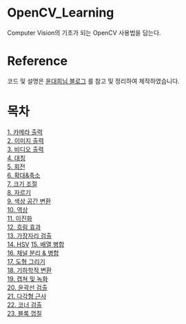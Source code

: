 # OpenCV_Learning
Computer Vision의 기초가 되는 OpenCV 사용법을 담는다.

# Reference
코드 및 설명은 [윤대희님 블로그](https://076923.github.io/posts/#Python-OpenCV)
를 참고 및 정리하여 제작하였습니다.

# 목차
[1. 카메라 출력](https://github.com/CV-JaeHa/OpenCV_Learning/blob/main/1.%20%EC%B9%B4%EB%A9%94%EB%9D%BC%20%EC%B6%9C%EB%A0%A5.py)  
[2. 이미지 출력](https://github.com/CV-JaeHa/OpenCV_Learning/blob/main/2.%20%EC%9D%B4%EB%AF%B8%EC%A7%80%20%EC%B6%9C%EB%A0%A5.py)  
[3. 비디오 출력](https://github.com/CV-JaeHa/OpenCV_Learning/blob/main/3.%20%EB%B9%84%EB%94%94%EC%98%A4%20%EC%B6%9C%EB%A0%A5.py)  
[4. 대칭](https://github.com/CV-JaeHa/OpenCV_Learning/blob/main/4.%20%EB%8C%80%EC%B9%AD.py)  
[5. 회전](https://github.com/CV-JaeHa/OpenCV_Learning/blob/main/5.%20%ED%9A%8C%EC%A0%84.py)  
[6. 확대&축소](https://github.com/CV-JaeHa/OpenCV_Learning/blob/main/6.%20%ED%99%95%EB%8C%80%26%EC%B6%95%EC%86%8C.py)  
[7. 크기 조절](https://github.com/CV-JaeHa/OpenCV_Learning/blob/main/7.%20%ED%81%AC%EA%B8%B0%20%EC%A1%B0%EC%A0%88.py)  
[8. 자르기](https://github.com/CV-JaeHa/OpenCV_Learning/blob/main/8.%20%EC%9E%90%EB%A5%B4%EA%B8%B0.py)  
[9. 색상 공간 변환](https://github.com/CV-JaeHa/OpenCV_Learning/blob/main/9.%20%EC%83%89%EC%83%81%20%EA%B3%B5%EA%B0%84%20%EB%B3%80%ED%99%98.py)  
[10. 역상](https://github.com/CV-JaeHa/OpenCV_Learning/blob/main/10.%20%EC%97%AD%EC%83%81.py)  
[11. 이진화](https://github.com/CV-JaeHa/OpenCV_Learning/blob/main/11.%20%EC%9D%B4%EC%A7%84%ED%99%94.py)  
[12. 흐림 효과](https://github.com/CV-JaeHa/OpenCV_Learning/blob/main/12.%20%ED%9D%90%EB%A6%BC%20%ED%9A%A8%EA%B3%BC.py)  
[13. 가장자리 검출](https://github.com/CV-JaeHa/OpenCV_Learning/blob/main/13.%20%EA%B0%80%EC%9E%A5%EC%9E%90%EB%A6%AC%20%EA%B2%80%EC%B6%9C.py)  
[14. HSV](https://github.com/CV-JaeHa/OpenCV_Learning/blob/main/14.%20HSV.py)
[15. 배열 병합](https://github.com/CV-JaeHa/OpenCV_Learning/blob/main/15.%20%EB%B0%B0%EC%97%B4%20%EB%B3%91%ED%95%A9.py)  
[16. 채널 분리 & 병합](https://github.com/CV-JaeHa/OpenCV_Learning/blob/main/16.%20%EC%B1%84%EB%84%90%20%EB%B6%84%EB%A6%AC%20%26%20%EB%B3%91%ED%95%A9.py)  
[17. 도형 그리기](https://github.com/CV-JaeHa/OpenCV_Learning/blob/main/17.%20%EB%8F%84%ED%98%95%20%EA%B7%B8%EB%A6%AC%EA%B8%B0.py)  
[18. 기하학적 변환](https://github.com/CV-JaeHa/OpenCV_Learning/blob/main/18.%20%EA%B8%B0%ED%95%98%ED%95%99%EC%A0%81%20%EB%B3%80%ED%99%98.py)  
[19. 캡쳐 및 녹화](https://github.com/CV-JaeHa/OpenCV_Learning/blob/main/19.%20%EC%BA%A1%EC%B3%90%20%EB%B0%8F%20%EB%85%B9%ED%99%94.py)  
[20. 윤곽선 검출](https://github.com/CV-JaeHa/OpenCV_Learning/blob/main/20.%20%EC%9C%A4%EA%B3%BD%EC%84%A0%20%EA%B2%80%EC%B6%9C.py)  
[21. 다각형 근사](https://github.com/CV-JaeHa/OpenCV_Learning/blob/main/21.%20%EB%8B%A4%EA%B0%81%ED%98%95%20%EA%B7%BC%EC%82%AC.py)  
[22. 코너 검출](https://github.com/CV-JaeHa/OpenCV_Learning/blob/main/22.%20%EC%BD%94%EB%84%88%20%EA%B2%80%EC%B6%9C.py)  
[23. 블록 껍질](https://github.com/CV-JaeHa/OpenCV_Learning/blob/main/23.%20%EB%B8%94%EB%A1%9D%20%EA%BB%8D%EC%A7%88.py)  
